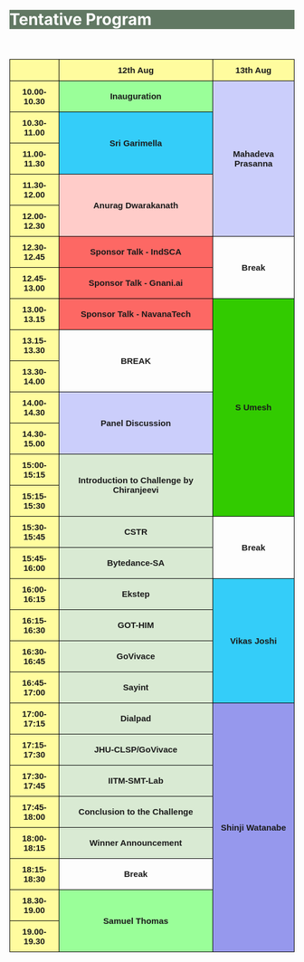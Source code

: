 
<br>
<br>
<div class="widewrapper pagetitle">
  <div class="container" style="background-color:#617863">
    <h1 style="color:white;">Tentative Program</h1>
  </div>
</div>
<br>
<br>
<style type="text/css">
.tg  {border-collapse:collapse;border-spacing:0;margin:0px auto;}
.tg td{border-color:black;border-style:solid;border-width:1px;font-family:Arial, sans-serif;font-size:14px;
  overflow:hidden;padding:10px 5px;word-break:normal;}
.tg th{border-color:black;border-style:solid;border-width:1px;font-family:Arial, sans-serif;font-size:14px;
  font-weight:normal;overflow:hidden;padding:10px 5px;word-break:normal;}
.tg .tg-xgl6{border-color:#000000;font-size:15px;font-weight:bold;text-align:center;vertical-align:middle}
.tg .tg-ecxm{background-color:#fffc9e;border-color:#000000;font-size:15px;font-weight:bold;text-align:center;vertical-align:middle}
.tg .tg-90df{background-color:#D9EAD3;border-color:#000000;font-size:15px;font-weight:bold;text-align:center;vertical-align:middle}
.tg .tg-rjxh{background-color:#fd6864;border-color:#000000;font-size:15px;font-weight:bold;text-align:center;vertical-align:middle}
.tg .tg-hjwb{background-color:#9aff99;border-color:#000000;font-size:15px;font-weight:bold;text-align:center;vertical-align:middle}
.tg .tg-9pb7{background-color:#d9ead3;border-color:#000000;font-size:15px;font-weight:bold;text-align:center;vertical-align:middle}
.tg .tg-hjzu{background-color:#cbcefb;border-color:#000000;font-size:15px;font-weight:bold;text-align:center;vertical-align:middle}
.tg .tg-ir9u{background-color:#34cdf9;border-color:#000000;font-size:15px;font-weight:bold;text-align:center;vertical-align:middle}
.tg .tg-ju2b{background-color:#ffccc9;border-color:#000000;font-size:15px;font-weight:bold;text-align:center;vertical-align:middle}
.tg .tg-51jv{background-color:#32cb00;border-color:#000000;font-size:15px;font-weight:bold;text-align:center;vertical-align:middle}
.tg .tg-g6s8{background-color:#9698ed;border-color:#000000;font-size:15px;font-weight:bold;text-align:center;vertical-align:middle}
@media screen and (max-width: 767px) {.tg {width: auto !important;}.tg col {width: auto !important;}.tg-wrap {overflow-x: auto;-webkit-overflow-scrolling: touch;margin: auto 0px;}}</style>
<div class="tg-wrap"><table class="tg">
<thead>
  <tr>
    <th class="tg-ecxm"></th>
    <th class="tg-ecxm">12th Aug</th>
    <th class="tg-ecxm">13th Aug</th>
  </tr>
</thead>
<tbody>
  <tr>
    <td class="tg-ecxm">10.00-10.30</td>
    <td class="tg-hjwb">Inauguration</td>
    <td class="tg-hjzu" rowspan="5">Mahadeva Prasanna</td>
  </tr>
  <tr>
    <td class="tg-ecxm">10.30-11.00</td>
    <td class="tg-ir9u" rowspan="2">Sri Garimella</td>
  </tr>
  <tr>
    <td class="tg-ecxm">11.00-11.30</td>
  </tr>
  <tr>
    <td class="tg-ecxm">11.30-12.00</td>
    <td class="tg-ju2b" rowspan="2">Anurag Dwarakanath</td>
  </tr>
  <tr>
    <td class="tg-ecxm">12.00-12.30</td>
  </tr>
  <tr>
    <td class="tg-ecxm">12.30-12.45</td>
    <td class="tg-rjxh">Sponsor Talk - IndSCA</td>
    <td class="tg-xgl6" rowspan="2">Break</td>
  </tr>
  <tr>
    <td class="tg-ecxm">12.45-13.00</td>
    <td class="tg-rjxh">Sponsor Talk - Gnani.ai</td>
  </tr>
  <tr>
    <td class="tg-ecxm">13.00-13.15</td>
    <td class="tg-rjxh">Sponsor Talk - NavanaTech</td>
    <td class="tg-51jv" rowspan="7">S Umesh</td>
  </tr>
  <tr>
    <td class="tg-ecxm">13.15-13.30</td>
    <td class="tg-xgl6" rowspan="2">BREAK</td>
  </tr>
  <tr>
    <td class="tg-ecxm">13.30-14.00</td>
  </tr>
  <tr>
    <td class="tg-ecxm">14.00-14.30</td>
    <td class="tg-hjzu" rowspan="2">Panel Discussion</td>
  </tr>
  <tr>
    <td class="tg-ecxm">14.30-15.00</td>
  </tr>
  <tr>
    <td class="tg-ecxm">15:00-15:15</td>
    <td class="tg-9pb7" rowspan="2">Introduction to Challenge by Chiranjeevi</td>
  </tr>
  <tr>
    <td class="tg-ecxm">15:15-15:30</td>
  </tr>
  <tr>
    <td class="tg-ecxm">15:30-15:45</td>
    <td class="tg-90df"><span style="background-color:#D9EAD3">CSTR</span></td>
    <td class="tg-xgl6" rowspan="2">Break</td>
  </tr>
  <tr>
    <td class="tg-ecxm">15:45-16:00</td>
    <td class="tg-90df"><span style="background-color:#D9EAD3">Bytedance-SA</span></td>
  </tr>
  <tr>
    <td class="tg-ecxm">16:00-16:15</td>
    <td class="tg-90df"><span style="background-color:#D9EAD3">Ekstep</span></td>
    <td class="tg-ir9u" rowspan="4">Vikas Joshi</td>
  </tr>
  <tr>
    <td class="tg-ecxm">16:15-16:30</td>
    <td class="tg-90df"><span style="background-color:#D9EAD3">GOT-HIM</span></td>
  </tr>
  <tr>
    <td class="tg-ecxm">16:30-16:45</td>
    <td class="tg-90df"><span style="background-color:#D9EAD3">GoVivace</span></td>
  </tr>
  <tr>
    <td class="tg-ecxm">16:45-17:00</td>
    <td class="tg-90df"><span style="background-color:#D9EAD3">Sayint</span></td>
  </tr>
  <tr>
    <td class="tg-ecxm">17:00-17:15</td>
    <td class="tg-90df"><span style="background-color:#D9EAD3">Dialpad</span></td>
    <td class="tg-g6s8" rowspan="8">Shinji Watanabe</td>
  </tr>
  <tr>
    <td class="tg-ecxm">17:15-17:30</td>
    <td class="tg-90df"><span style="background-color:#D9EAD3">JHU-CLSP/GoVivace</span></td>
  </tr>
  <tr>
    <td class="tg-ecxm">17:30-17:45</td>
    <td class="tg-90df"><span style="background-color:#D9EAD3">IITM-SMT-Lab</span></td>
  </tr>
  <tr>
    <td class="tg-ecxm">17:45-18:00</td>
    <td class="tg-90df"><span style="background-color:#D9EAD3">Conclusion to the Challenge</span></td>
  </tr>
  <tr>
    <td class="tg-ecxm">18:00-18:15</td>
    <td class="tg-90df"><span style="background-color:#D9EAD3">Winner Announcement</span></td>
  </tr>
  <tr>
    <td class="tg-ecxm">18:15-18:30</td>
    <td class="tg-xgl6">Break</td>
  </tr>
  <tr>
    <td class="tg-ecxm">18.30-19.00</td>
    <td class="tg-hjwb" rowspan="2">Samuel Thomas</td>
  </tr>
  <tr>
    <td class="tg-ecxm">19.00-19.30</td>
  </tr>
</tbody>
</table></div>
